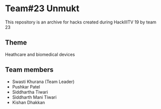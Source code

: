 # Team#23 Unmukt

This repository is an archive for hacks created during HackIIITV 19
by team 23

## Theme
Heathcare and biomedical devices

## Team members
- Swasti Khurana (Team Leader)
- Pushkar Patel
- Siddhartha Tiwari
- Siddharth Mani Tiwari 
- Kishan Dhakkan
